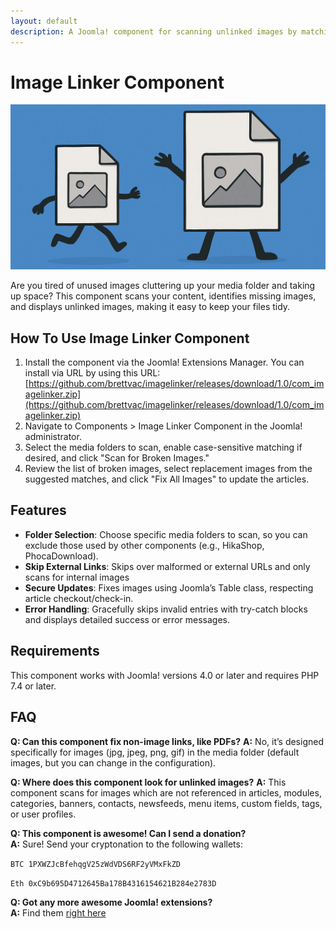 ```yaml
---
layout: default
description: A Joomla! component for scanning unlinked images by matching them to files in the media folder.
---
```


# Image Linker Component
![Image Linker Component Logo](Imagelinker.jpg)

Are you tired of unused images cluttering up your media folder and taking up space? This component scans your content, identifies missing images, and displays unlinked images, making it easy to keep your files tidy.

## How To Use Image Linker Component
1. Install the component via the Joomla! Extensions Manager. You can install via URL by using this URL: [https://github.com/brettvac/imagelinker/releases/download/1.0/com_imagelinker.zip](https://github.com/brettvac/imagelinker/releases/download/1.0/com_imagelinker.zip)
2. Navigate to Components > Image Linker Component in the Joomla! administrator.
3. Select the media folders to scan, enable case-sensitive matching if desired, and click "Scan for Broken Images."
4. Review the list of broken images, select replacement images from the suggested matches, and click "Fix All Images" to update the articles.

## Features
- **Folder Selection**: Choose specific media folders to scan, so you can exclude those used by other components (e.g., HikaShop, PhocaDownload).
- **Skip External Links**: Skips over malformed or external URLs and only scans for internal images
- **Secure Updates**: Fixes images using Joomla’s Table class, respecting article checkout/check-in.
- **Error Handling**: Gracefully skips invalid entries with try-catch blocks and displays detailed success or error messages.

## Requirements
This component works with Joomla! versions 4.0 or later and requires PHP 7.4 or later.

## FAQ
**Q: Can this component fix non-image links, like PDFs?**
**A:** No, it’s designed specifically for images (jpg, jpeg, png, gif) in the media folder (default images, but you can change in the configuration).

**Q: Where does this component look for unlinked images?**
**A:** This component scans for images which are not referenced in articles, modules, categories, banners, contacts, newsfeeds, menu items, custom fields, tags, or user profiles.

**Q: This component is awesome! Can I send a donation?**  
**A:** Sure! Send your cryptonation to the following wallets:

`BTC 1PXWZJcBfehqgV25zWdVDS6RF2yVMxFkZD`

`Eth 0xC9b695D4712645Ba178B4316154621B284e2783D`

**Q: Got any more awesome Joomla! extensions?**  
**A:** Find them [right here](https://naftee.com)